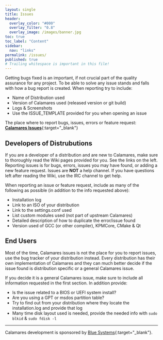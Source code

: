```yaml
---
layout: single
title: Issues
header:
  overlay_color: "#000"
  overlay_filter: "0.8"
  overlay_image: /images/banner.jpg
toc: true
toc_label: "Content"
sidebar:
  nav: "links"
permalink: /issues/
published: true
# Trailing whitespace is important in this file!
---
```


Getting bugs fixed is an important, if not crucial part of the quality assurance for any project. To be able to solve any issue stands and falls with how a bug report is created.  When reporting try to include:

* Name of Distribution used
* Version of Calamares used (released version or git build)
* Logs & Screenshots
* Use the ISSUE_TEMPLATE provided for you when opening an issue

The place where to report bugs, issues, errors or feature request:  
[**Calamares Issues**](https://github.com/calamares/calamares/issues){:target="_blank"}  

## Developers of Distrubutions

If you are a developer of a distribution and are new to Calamares, make sure to thoroughly read the Wiki pages provided for you.  See the links on the left.  Reporting issues is for bugs, errors, issues you may have found, or adding a new feature request.  Issues are **NOT** a help channel.  If you have questions left after reading the Wiki, use the IRC channel to get help.

When reporting an issue or feature request, include as many of the following as possible (in addition to the info requested above):

* Installation log
* Link to an ISO of your distribution
* Link to the settings.conf used
* List custom modules used (not part of upstream Calamares)
* Detailed description of how to duplicate the error/issue found
* Version used of GCC (or other compiler), KPMCore, CMake & Qt


## End Users

Most of the time, Calamares issues is not the place for you to report issues, use the bug tracker of your distribution instead. Every distribution has their own implementation of Calamares and they can much better decide if the issue found is distribution specific or a general Calamares issue.

If you decide it is a general Calamares issue, make sure to include all information requested in the first section.  In addition provide:

* Is the issue related to a BIOS or UEFI system install?
* Are you using a GPT or msdos partition table?
* Try to find out from your distribution where they locate the installation.log and provide that log
* Many time disk layout used is needed, provide the needed info with `sudo blkid` & `sudo fdisk -l`

---

Calamares development is sponsored by [Blue Systems](https://www.blue-systems.com/){:target="_blank"}.

